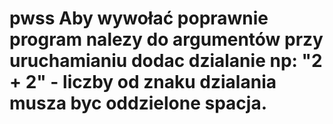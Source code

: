 pwss
Aby wywołać poprawnie program nalezy do argumentów przy uruchamianiu dodac dzialanie np:
"2 + 2" - liczby od znaku dzialania musza byc oddzielone spacja.
====
